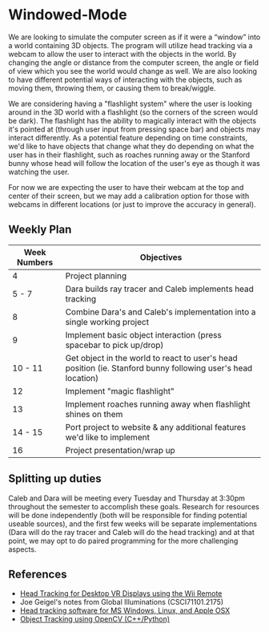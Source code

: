 # Windowed-Mode
We are looking to simulate the computer screen as if it were a “window” into a world containing 3D objects. The program will utilize head tracking via a webcam to allow the user to interact with the objects in the world. By changing the angle or distance from the computer screen, the angle or field of view which you see the world would change as well. We are also looking to have different potential ways of interacting with the objects, such as moving them, throwing them, or causing them to break/wiggle.

We are considering having a "flashlight system" where the user is looking around in the 3D world with a flashlight (so the corners of the screen would be dark). The flashlight has the ability to magically interact with the objects it's pointed at (through user input from pressing space bar) and objects may interact differently. As a potential feature depending on time constraints, we'd like to have objects that change what they do depending on what the user has in their flashlight, such as roaches running away or the Stanford bunny whose head will follow the location of the user's eye as though it was watching the user.

For now we are expecting the user to have their webcam at the top and center of their screen, but we may add a calibration option for those with webcams in different locations (or just to improve the accuracy in general).

## Weekly Plan
| Week Numbers | Objectives |
| --- | --- |
| 4 | Project planning |
| 5 - 7 | Dara builds ray tracer and Caleb implements head tracking |
| 8 | Combine Dara's and Caleb's implementation into a single working project |
| 9 | Implement basic object interaction (press spacebar to pick up/drop) |
| 10 - 11 | Get object in the world to react to user's head position (ie. Stanford bunny following user's head location) | 
| 12 | Implement "magic flashlight" |
| 13 | Implement roaches running away when flashlight shines on them |
| 14 - 15 | Port project to website & any additional features we'd like to implement |
| 16 | Project presentation/wrap up |

## Splitting up duties
Caleb and Dara will be meeting every Tuesday and Thursday at 3:30pm throughout the semester to accomplish these goals. Research for resources will be done independently (both will be responsible for finding potential useable sources), and the first few weeks will be separate implementations (Dara will do the ray tracer and Caleb will do the head tracking) and at that point, we may opt to do paired programming for the more challenging aspects.

## References
* [Head Tracking for Desktop VR Displays using the Wii Remote](johnnylee.net/projects/wii/)
* Joe Geigel's notes from Global Illuminations (CSCI71101.2175)
* [Head tracking software for MS Windows, Linux, and Apple OSX](https://github.com/opentrack/opentrack)
* [Object Tracking using OpenCV (C++/Python)](https://www.learnopencv.com/object-tracking-using-opencv-cpp-python/)
